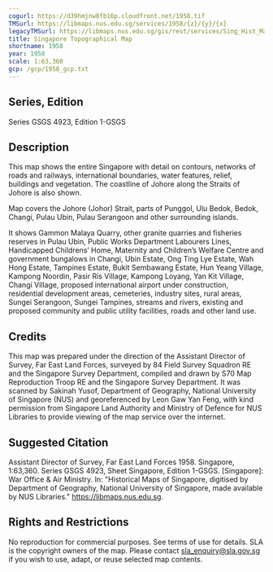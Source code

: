 ```yaml
---
cogurl: https://d39hmjnw8fb16p.cloudfront.net/1958.tif
TMSurl: https://libmaps.nus.edu.sg/services/1958/{z}/{y}/{x}
legacyTMSurl: https://libmaps.nus.edu.sg/gis/rest/services/Sing_Hist_Maps/1958/MapServer/tile/{z}/{y}/{x}
title: Singapore Topographical Map
shortname: 1958
year: 1958
scale: 1:63,360
gcp: /gcp/1958_gcp.txt
---
```


## Series, Edition

Series GSGS 4923, Edition 1-GSGS

## Description

This map shows the entire Singapore with detail on contours, networks of roads and railways, international boundaries, water features, relief, buildings and vegetation. The coastline of Johore along the Straits of Johore is also shown.

Map covers the Johore (Johor) Strait, parts of Punggol, Ulu Bedok, Bedok, Changi, Pulau Ubin, Pulau Serangoon and other surrounding islands.

It shows Gammon Malaya Quarry, other granite quarries and fisheries reserves in Pulau Ubin, Public Works Department Labourers Lines, Handicapped Childrens’ Home, Maternity and Children’s Welfare Centre and government bungalows in Changi, Ubin Estate, Ong Ting Lye Estate, Wah Hong Estate, Tampines Estate, Bukit Sembawang Estate, Hun Yeang Village, Kampong Noordin, Pasir Ris Village, Kampong Loyang, Yan Kit Village, Changi Village, proposed international airport under construction, residential development areas, cemeteries, industry sites, rural areas, Sungei Serangoon, Sungei Tampines, streams and rivers, existing and proposed community and public utility facilities, roads and other land use.

## Credits

This map was prepared under the direction of the Assistant Director of Survey, Far East Land Forces, surveyed by 84 Field Survey Squadron RE and the Singapore Survey Department, compiled and drawn by S70 Map Reproduction Troop RE and the Singapore Survey Department. It was scanned by Sakinah Yusof, Department of Geography, National University of Singapore (NUS) and georeferenced by Leon Gaw Yan Feng, with kind permission from Singapore Land Authority and Ministry of Defence for NUS Libraries to provide viewing of the map service over the internet.

## Suggested Citation

Assistant Director of Survey, Far East Land Forces 1958. Singapore, 1:63,360. Series GSGS 4923, Sheet Singapore, Edition 1-GSGS. [Singapore]: War Office & Air Ministry. In: "Historical Maps of Singapore, digitised by Department of Geography, National University of Singapore, made available by NUS Libraries." https://libmaps.nus.edu.sg.

## Rights and Restrictions

No reproduction for commercial purposes. See terms of use for details. SLA is the copyright owners of the map. Please contact sla_enquiry@sla.gov.sg if you wish to use, adapt, or reuse selected map contents.
